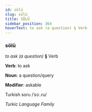 ```yaml
---
id: sölü
slug: sölü
title: SÖLÜ
sidebar_position: 364
hoverText: to ask (a question) § Verb
---
```


### sölü

*to ask (a question)* **§** Verb

**Verb**: to ask

**Noun**: a question/query

**Modifier**: askable

Turkish soru /ˈsɔː.ru/

*Turkic Language Family*